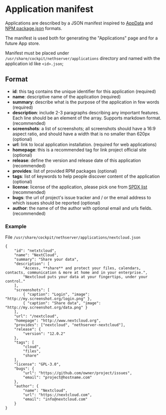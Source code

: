 # Application manifest

Applications are described by a JSON manifest inspired to [AppData](https://www.freedesktop.org/software/appstream/docs/chap-Quickstart.html)
and [NPM package.json](https://docs.npmjs.com/files/package.json) formats.

The manifest is used both for generating the "Applications" page and for a future App store.

Manifest must be placed under `/usr/share/cockpit/nethserver/applications` directory and named with the application id like `<id>.json`;

## Format

- **id**: this tag contains the unique identifier for this application (required)
- **name**: descriptive name of the application (required)
- **summary**: describe what is the purpose of the application in few words (required)
- **description**: include 2-3 paragraphs describing any important features. Each line should be an element of the array. Supports markdown format. (recommended)
- **screenshots**: a list of screenshots; all screenshots should have a 16:9 aspect ratio, and should have a width that is no smaller than 620px (optional)
- **url**: link to local application installation. (required for web applications)
- **homepage**: this is a recommended tag for link project official site (optional)
- **release**: define the version and release date of this application (recommended)
- **provides**: list of provided RPM packages (optional)
- **tags**: list of keywords to help people discover content of the application (optional)
- **license**: license of the application, please pick one from [SPDX list](https://spdx.org/licenses/) (recommended)
- **bugs**: the url of project's issue tracker and / or the email address to which issues should be reported (optional)
- **author**: the name of of the author with optional email and urls fields. (recommended)

### Example

File  `/usr/share/cockpit/nethserver/applications/nextcloud.json`
```
{
    "id": "netxtcloud",
    "name": "NextCloud",
    "summary": "Share your data",
    "description": [
        "Access, **share** and protect your files, calendars, contacts, communication & more at home and in your enterprise.",
        "Nextcloud puts your data at your fingertips, under your control."
    ],
    "screenshots": [
        { "caption": "Login", "image": "http://my.screenshot.org/login.png" },
        { "caption": "Share data", "image": "http://my.screenshot.org/data.png" }
    ],
    "url": "/nextcloud",
    "homepage": "http://www.nextcloud.org",
    "provides": ["nextcloud", "nethserver-nextcloud"],
    "release": {
        "version": "12.0.2"
    },
    "tags": [
        "cloud",
        "files",
        "share"
    ],
    "license": "GPL-3.0",
    "bugs": {
        "url": "https://github.com/owner/project/issues",
        "email": "project@hostname.com"
    },
    "author": {
        "name": "Nextcloud",
        "url": "https://nextcloud.com",
        "email": "info@nextcloud.com"
    }
}
```

